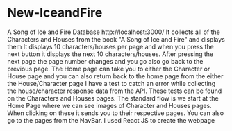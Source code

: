# New-IceandFire
A Song of Ice and Fire Database http://localhost:3000/
It collects all of the Characters and Houses from the book "A Song of Ice and Fire" and displays them
It displays 10 characters/houses per page and when you press the next button it displays the next 10 characters/houses. After pressing the next page the page number changes and you go also go back to the previous page.
The Home page can take you to either the Character or House page and you can also return back to the home page from the either the House/Character page
I have a test to catch an error while collecting the house/character response data from the API. These tests can be found on the Characters and Houses pages.
The standard flow is we start at the Home Page where we can see images of Character and Houses pages. When clicking on these it sends you to their respective pages. You can also go to the pages from the NavBar.
I used React JS to create the webpage
